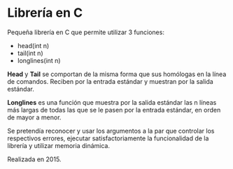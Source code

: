 # Librería en C

Pequeña librería en C que permite utilizar 3 funciones:

- head(int n)
- tail(int n)
- longlines(int n)

**Head** y **Tail** se comportan de la misma forma que sus homólogas en la línea de comandos. Reciben por la entrada estándar y muestran por la salida estándar.

**Longlines** es una función que muestra por la salida estándar las n líneas más largas de todas las que se le pasen por la entrada estándar, en orden de mayor a menor.

Se pretendía reconocer y usar los argumentos a la par que controlar los respectivos errores, ejecutar satisfactoriamente la funcionalidad de la librería y utilizar memoria dinámica.

Realizada en 2015.